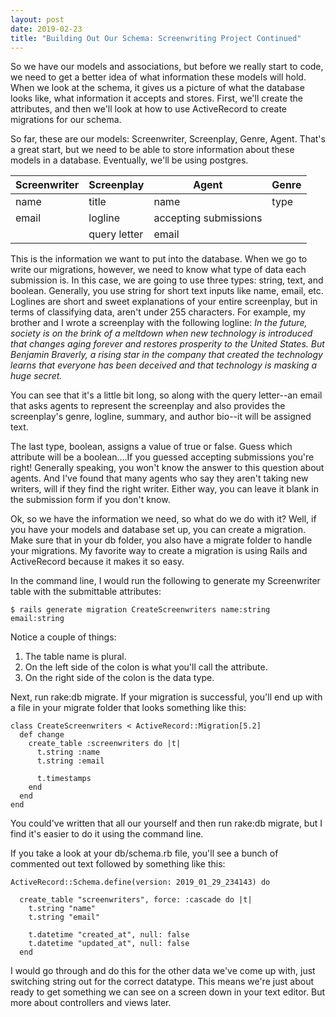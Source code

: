 ```yaml
---
layout: post
date: 2019-02-23
title: "Building Out Our Schema: Screenwriting Project Continued"
---
```


So we have our models and associations, but before we really start to code, we need to get a better idea of what information these models will hold. When we look at the schema, it gives us a picture of what the database looks like, what information it accepts and stores. First, we'll create the attributes, and then we'll look at how to use ActiveRecord to create migrations for our schema.

So far, these are our models: Screenwriter, Screenplay, Genre, Agent. That's a great start, but we need to be able to store information about these models in a database. Eventually, we'll be using postgres.


| Screenwriter  |Screenplay   | Agent  |Genre   |
|---|---|---|---|
| name  | title  | name   | type  |
| email  | logline  |  accepting submissions |   |
|   | query letter  |  email |     |


This is the information we want to put into the database. When we go to write our migrations, however, we need to know what type of data each submission is. In this case, we are going to use three types: string, text, and boolean. Generally, you use string for short text inputs like name, email, etc. Loglines are short and sweet explanations of your entire screenplay, but in terms of classifying data, aren't under 255 characters. For example, my brother and I wrote a screenplay with the following logline: *In the future, society is on the brink of a meltdown when new technology is introduced that changes aging forever and restores prosperity to the United States. But Benjamin Braverly, a rising star in the company that created the technology learns that everyone has been deceived and that technology is masking a huge secret.*

You can see that it's a little bit long, so along with the query letter--an email that asks agents to represent the screenplay and also provides the screenplay's genre, logline, summary, and author bio--it will be assigned text.

The last type, boolean, assigns a value of true or false. Guess which attribute will be a boolean....If you guessed accepting submissions you're right! Generally speaking, you won't know the answer to this question about agents. And I've found that many agents who say they aren't taking new writers, will if they find the right writer. Either way, you can leave it blank in the submission form if you don't know.

Ok, so we have the information we need, so what do we do with it? Well, if you have your models and database set up, you can create a migration. Make sure that in your db folder, you also have a migrate folder to handle your migrations. My favorite way to create a migration is using Rails and ActiveRecord because it makes it so easy.

In the command line, I would run the following to generate my Screenwriter table with the submittable attributes:

```
$ rails generate migration CreateScreenwriters name:string email:string
```

Notice a couple of things:
1. The table name is plural.
2. On the left side of the colon is what you'll call the attribute.
3. On the right side of the colon is the data type.

Next, run rake:db migrate. If your migration is successful, you'll end up with a file in your migrate folder that looks something like this:

```
class CreateScreenwriters < ActiveRecord::Migration[5.2]
  def change
    create_table :screenwriters do |t|
      t.string :name
      t.string :email

      t.timestamps
    end
  end
end
```
You could've written that all our yourself and then run rake:db migrate, but I find it's easier to do it using the command line.

If you take a look at your db/schema.rb file, you'll see a bunch of commented out text followed by something like this:

```
ActiveRecord::Schema.define(version: 2019_01_29_234143) do

  create_table "screenwriters", force: :cascade do |t|
    t.string "name"
    t.string "email"

    t.datetime "created_at", null: false
    t.datetime "updated_at", null: false
  end
  ```

I would go through and do this for the other data we've come up with, just switching string out for the correct datatype. This means we're just about ready to get something we can see on a screen down in your text editor. But more about controllers and views later.
